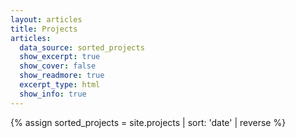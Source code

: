 ```yaml
---
layout: articles
title: Projects
articles:
  data_source: sorted_projects
  show_excerpt: true
  show_cover: false
  show_readmore: true
  excerpt_type: html
  show_info: true
---
```


{% assign sorted_projects = site.projects | sort: 'date' | reverse %}